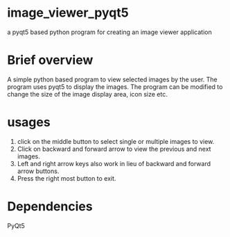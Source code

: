 # image_viewer_pyqt5
a pyqt5 based python program for creating an image viewer application
# Brief overview
A simple python based program to view selected images by the user. The program uses pyqt5 to display the images. 
The program can be modified to change the size of the image display area, icon size etc.

# usages 
1. click on the middle button to select single or multiple images to view. 
2. Click on backward and forward arrow to view the previous and next images.
3. Left and right arrow keys also work in lieu of backward and forward arrow buttons.
4. Press the right most button to exit.  

# Dependencies
PyQt5 

